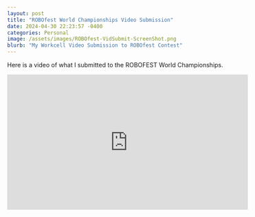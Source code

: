 ```yaml
---
layout: post
title: "ROBOfest World Championships Video Submission"
date: 2024-04-30 22:23:57 -0400
categories: Personal
image: /assets/images/ROBOfest-VidSubmit-ScreenShot.png
blurb: "My Workcell Video Submission to ROBOfest Contest"
---
```


Here is a video of what I submitted to the ROBOFEST World Championships.

<!-- Embed the YouTube video here -->
<div class="video-container">
  <iframe width="560" height="315" src="https://www.youtube.com/embed/7k_JH1KTvBA?si=ol1KH5NQvyhrCqCx" title="YouTube video player" frameborder="0" allow="accelerometer; autoplay; clipboard-write; encrypted-media; gyroscope; picture-in-picture; web-share" referrerpolicy="strict-origin-when-cross-origin" allowfullscreen></iframe>
</div>




